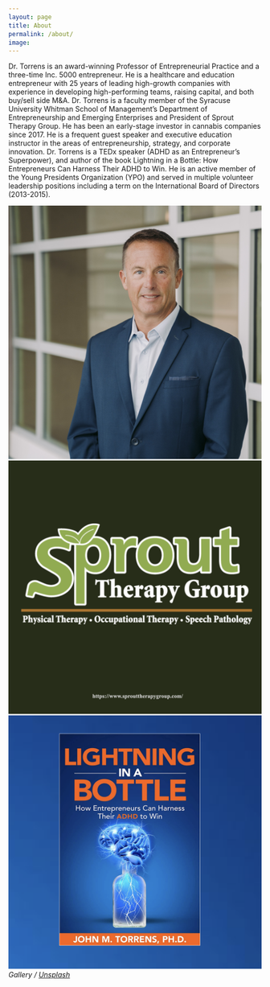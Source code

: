 ```yaml
---
layout: page
title: About
permalink: /about/
image: 
---
```


Dr. Torrens is an award-winning Professor of Entrepreneurial Practice and a three-time Inc. 5000 entrepreneur. He is a healthcare and education entrepreneur with 25 years of leading high-growth companies with experience in developing high-performing teams, raising capital, and both buy/sell side M&A. Dr. Torrens is a faculty member of the Syracuse University Whitman School of Management’s Department of Entrepreneurship and Emerging Enterprises and President of Sprout Therapy Group. He has been an early-stage investor in cannabis companies since 2017. He is a frequent guest speaker and executive education instructor in the areas of entrepreneurship, strategy, and corporate innovation. Dr. Torrens is a TEDx speaker (ADHD as an Entrepreneur’s Superpower), and author of the book Lightning in a Bottle: How Entrepreneurs Can Harness Their ADHD to Win. He is an active member of the Young Presidents Organization (YPO) and served in multiple volunteer leadership positions including a term on the International Board of Directors (2013-2015).

<div class="gallery-box">
  <div class="gallery">
    <img src="/images/John/torrensheadshot2023square.jpg" loading="lazy">
    <img src="/images/John/sproutsquare.png" loading="lazy">
    <img src="/images/John/lighteningsquare.png" loading="lazy">
  </div>
  <em>Gallery / <a href="https://unsplash.com/" target="_blank">Unsplash</a></em>
</div>
